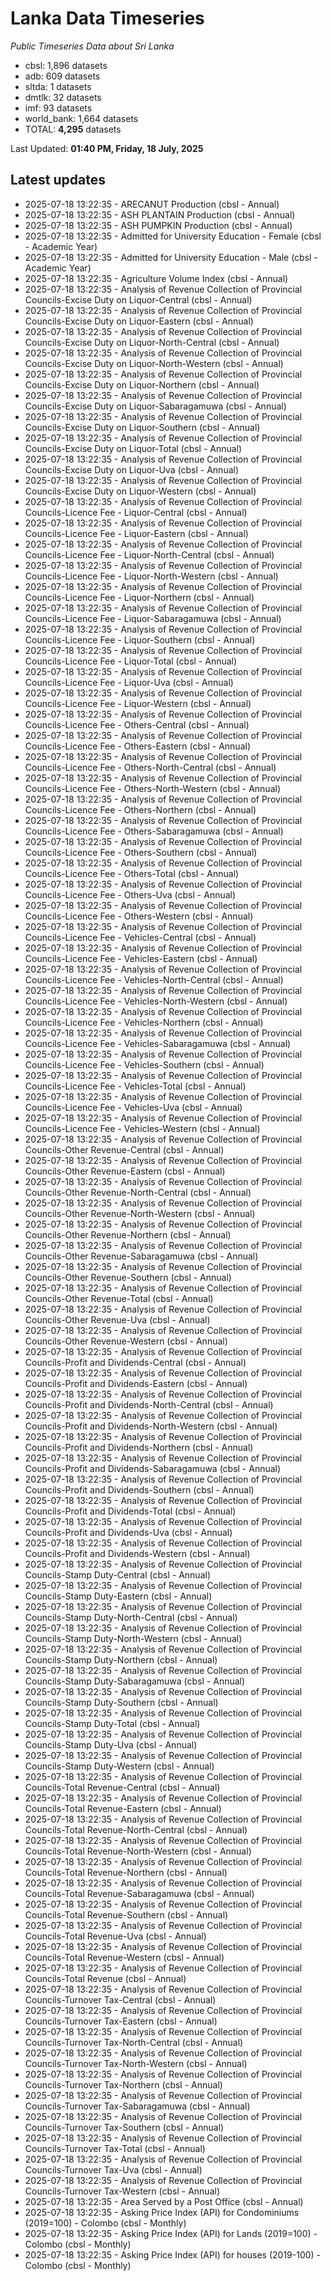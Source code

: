 # Lanka Data Timeseries
*Public Timeseries Data about Sri Lanka*

* cbsl: 1,896 datasets
* adb: 609 datasets
* sltda: 1 datasets
* dmtlk: 32 datasets
* imf: 93 datasets
* world_bank: 1,664 datasets
* TOTAL: **4,295** datasets

Last Updated: **01:40 PM, Friday, 18 July, 2025**

## Latest updates

* 2025-07-18 13:22:35 - ARECANUT Production (cbsl - Annual)
* 2025-07-18 13:22:35 - ASH PLANTAIN Production (cbsl - Annual)
* 2025-07-18 13:22:35 - ASH PUMPKIN Production (cbsl - Annual)
* 2025-07-18 13:22:35 - Admitted for University Education - Female (cbsl - Academic Year)
* 2025-07-18 13:22:35 - Admitted for University Education - Male (cbsl - Academic Year)
* 2025-07-18 13:22:35 - Agriculture Volume Index (cbsl - Annual)
* 2025-07-18 13:22:35 - Analysis of Revenue Collection of Provincial Councils-Excise Duty on Liquor-Central (cbsl - Annual)
* 2025-07-18 13:22:35 - Analysis of Revenue Collection of Provincial Councils-Excise Duty on Liquor-Eastern (cbsl - Annual)
* 2025-07-18 13:22:35 - Analysis of Revenue Collection of Provincial Councils-Excise Duty on Liquor-North-Central (cbsl - Annual)
* 2025-07-18 13:22:35 - Analysis of Revenue Collection of Provincial Councils-Excise Duty on Liquor-North-Western (cbsl - Annual)
* 2025-07-18 13:22:35 - Analysis of Revenue Collection of Provincial Councils-Excise Duty on Liquor-Northern (cbsl - Annual)
* 2025-07-18 13:22:35 - Analysis of Revenue Collection of Provincial Councils-Excise Duty on Liquor-Sabaragamuwa (cbsl - Annual)
* 2025-07-18 13:22:35 - Analysis of Revenue Collection of Provincial Councils-Excise Duty on Liquor-Southern (cbsl - Annual)
* 2025-07-18 13:22:35 - Analysis of Revenue Collection of Provincial Councils-Excise Duty on Liquor-Total (cbsl - Annual)
* 2025-07-18 13:22:35 - Analysis of Revenue Collection of Provincial Councils-Excise Duty on Liquor-Uva (cbsl - Annual)
* 2025-07-18 13:22:35 - Analysis of Revenue Collection of Provincial Councils-Excise Duty on Liquor-Western (cbsl - Annual)
* 2025-07-18 13:22:35 - Analysis of Revenue Collection of Provincial Councils-Licence Fee - Liquor-Central (cbsl - Annual)
* 2025-07-18 13:22:35 - Analysis of Revenue Collection of Provincial Councils-Licence Fee - Liquor-Eastern (cbsl - Annual)
* 2025-07-18 13:22:35 - Analysis of Revenue Collection of Provincial Councils-Licence Fee - Liquor-North-Central (cbsl - Annual)
* 2025-07-18 13:22:35 - Analysis of Revenue Collection of Provincial Councils-Licence Fee - Liquor-North-Western (cbsl - Annual)
* 2025-07-18 13:22:35 - Analysis of Revenue Collection of Provincial Councils-Licence Fee - Liquor-Northern (cbsl - Annual)
* 2025-07-18 13:22:35 - Analysis of Revenue Collection of Provincial Councils-Licence Fee - Liquor-Sabaragamuwa (cbsl - Annual)
* 2025-07-18 13:22:35 - Analysis of Revenue Collection of Provincial Councils-Licence Fee - Liquor-Southern (cbsl - Annual)
* 2025-07-18 13:22:35 - Analysis of Revenue Collection of Provincial Councils-Licence Fee - Liquor-Total (cbsl - Annual)
* 2025-07-18 13:22:35 - Analysis of Revenue Collection of Provincial Councils-Licence Fee - Liquor-Uva (cbsl - Annual)
* 2025-07-18 13:22:35 - Analysis of Revenue Collection of Provincial Councils-Licence Fee - Liquor-Western (cbsl - Annual)
* 2025-07-18 13:22:35 - Analysis of Revenue Collection of Provincial Councils-Licence Fee - Others-Central (cbsl - Annual)
* 2025-07-18 13:22:35 - Analysis of Revenue Collection of Provincial Councils-Licence Fee - Others-Eastern (cbsl - Annual)
* 2025-07-18 13:22:35 - Analysis of Revenue Collection of Provincial Councils-Licence Fee - Others-North-Central (cbsl - Annual)
* 2025-07-18 13:22:35 - Analysis of Revenue Collection of Provincial Councils-Licence Fee - Others-North-Western (cbsl - Annual)
* 2025-07-18 13:22:35 - Analysis of Revenue Collection of Provincial Councils-Licence Fee - Others-Northern (cbsl - Annual)
* 2025-07-18 13:22:35 - Analysis of Revenue Collection of Provincial Councils-Licence Fee - Others-Sabaragamuwa (cbsl - Annual)
* 2025-07-18 13:22:35 - Analysis of Revenue Collection of Provincial Councils-Licence Fee - Others-Southern (cbsl - Annual)
* 2025-07-18 13:22:35 - Analysis of Revenue Collection of Provincial Councils-Licence Fee - Others-Total (cbsl - Annual)
* 2025-07-18 13:22:35 - Analysis of Revenue Collection of Provincial Councils-Licence Fee - Others-Uva (cbsl - Annual)
* 2025-07-18 13:22:35 - Analysis of Revenue Collection of Provincial Councils-Licence Fee - Others-Western (cbsl - Annual)
* 2025-07-18 13:22:35 - Analysis of Revenue Collection of Provincial Councils-Licence Fee - Vehicles-Central (cbsl - Annual)
* 2025-07-18 13:22:35 - Analysis of Revenue Collection of Provincial Councils-Licence Fee - Vehicles-Eastern (cbsl - Annual)
* 2025-07-18 13:22:35 - Analysis of Revenue Collection of Provincial Councils-Licence Fee - Vehicles-North-Central (cbsl - Annual)
* 2025-07-18 13:22:35 - Analysis of Revenue Collection of Provincial Councils-Licence Fee - Vehicles-North-Western (cbsl - Annual)
* 2025-07-18 13:22:35 - Analysis of Revenue Collection of Provincial Councils-Licence Fee - Vehicles-Northern (cbsl - Annual)
* 2025-07-18 13:22:35 - Analysis of Revenue Collection of Provincial Councils-Licence Fee - Vehicles-Sabaragamuwa (cbsl - Annual)
* 2025-07-18 13:22:35 - Analysis of Revenue Collection of Provincial Councils-Licence Fee - Vehicles-Southern (cbsl - Annual)
* 2025-07-18 13:22:35 - Analysis of Revenue Collection of Provincial Councils-Licence Fee - Vehicles-Total (cbsl - Annual)
* 2025-07-18 13:22:35 - Analysis of Revenue Collection of Provincial Councils-Licence Fee - Vehicles-Uva (cbsl - Annual)
* 2025-07-18 13:22:35 - Analysis of Revenue Collection of Provincial Councils-Licence Fee - Vehicles-Western (cbsl - Annual)
* 2025-07-18 13:22:35 - Analysis of Revenue Collection of Provincial Councils-Other Revenue-Central (cbsl - Annual)
* 2025-07-18 13:22:35 - Analysis of Revenue Collection of Provincial Councils-Other Revenue-Eastern (cbsl - Annual)
* 2025-07-18 13:22:35 - Analysis of Revenue Collection of Provincial Councils-Other Revenue-North-Central (cbsl - Annual)
* 2025-07-18 13:22:35 - Analysis of Revenue Collection of Provincial Councils-Other Revenue-North-Western (cbsl - Annual)
* 2025-07-18 13:22:35 - Analysis of Revenue Collection of Provincial Councils-Other Revenue-Northern (cbsl - Annual)
* 2025-07-18 13:22:35 - Analysis of Revenue Collection of Provincial Councils-Other Revenue-Sabaragamuwa (cbsl - Annual)
* 2025-07-18 13:22:35 - Analysis of Revenue Collection of Provincial Councils-Other Revenue-Southern (cbsl - Annual)
* 2025-07-18 13:22:35 - Analysis of Revenue Collection of Provincial Councils-Other Revenue-Total (cbsl - Annual)
* 2025-07-18 13:22:35 - Analysis of Revenue Collection of Provincial Councils-Other Revenue-Uva (cbsl - Annual)
* 2025-07-18 13:22:35 - Analysis of Revenue Collection of Provincial Councils-Other Revenue-Western (cbsl - Annual)
* 2025-07-18 13:22:35 - Analysis of Revenue Collection of Provincial Councils-Profit and Dividends-Central (cbsl - Annual)
* 2025-07-18 13:22:35 - Analysis of Revenue Collection of Provincial Councils-Profit and Dividends-Eastern (cbsl - Annual)
* 2025-07-18 13:22:35 - Analysis of Revenue Collection of Provincial Councils-Profit and Dividends-North-Central (cbsl - Annual)
* 2025-07-18 13:22:35 - Analysis of Revenue Collection of Provincial Councils-Profit and Dividends-North-Western (cbsl - Annual)
* 2025-07-18 13:22:35 - Analysis of Revenue Collection of Provincial Councils-Profit and Dividends-Northern (cbsl - Annual)
* 2025-07-18 13:22:35 - Analysis of Revenue Collection of Provincial Councils-Profit and Dividends-Sabaragamuwa (cbsl - Annual)
* 2025-07-18 13:22:35 - Analysis of Revenue Collection of Provincial Councils-Profit and Dividends-Southern (cbsl - Annual)
* 2025-07-18 13:22:35 - Analysis of Revenue Collection of Provincial Councils-Profit and Dividends-Total (cbsl - Annual)
* 2025-07-18 13:22:35 - Analysis of Revenue Collection of Provincial Councils-Profit and Dividends-Uva (cbsl - Annual)
* 2025-07-18 13:22:35 - Analysis of Revenue Collection of Provincial Councils-Profit and Dividends-Western (cbsl - Annual)
* 2025-07-18 13:22:35 - Analysis of Revenue Collection of Provincial Councils-Stamp Duty-Central (cbsl - Annual)
* 2025-07-18 13:22:35 - Analysis of Revenue Collection of Provincial Councils-Stamp Duty-Eastern (cbsl - Annual)
* 2025-07-18 13:22:35 - Analysis of Revenue Collection of Provincial Councils-Stamp Duty-North-Central (cbsl - Annual)
* 2025-07-18 13:22:35 - Analysis of Revenue Collection of Provincial Councils-Stamp Duty-North-Western (cbsl - Annual)
* 2025-07-18 13:22:35 - Analysis of Revenue Collection of Provincial Councils-Stamp Duty-Northern (cbsl - Annual)
* 2025-07-18 13:22:35 - Analysis of Revenue Collection of Provincial Councils-Stamp Duty-Sabaragamuwa (cbsl - Annual)
* 2025-07-18 13:22:35 - Analysis of Revenue Collection of Provincial Councils-Stamp Duty-Southern (cbsl - Annual)
* 2025-07-18 13:22:35 - Analysis of Revenue Collection of Provincial Councils-Stamp Duty-Total (cbsl - Annual)
* 2025-07-18 13:22:35 - Analysis of Revenue Collection of Provincial Councils-Stamp Duty-Uva (cbsl - Annual)
* 2025-07-18 13:22:35 - Analysis of Revenue Collection of Provincial Councils-Stamp Duty-Western (cbsl - Annual)
* 2025-07-18 13:22:35 - Analysis of Revenue Collection of Provincial Councils-Total Revenue-Central (cbsl - Annual)
* 2025-07-18 13:22:35 - Analysis of Revenue Collection of Provincial Councils-Total Revenue-Eastern (cbsl - Annual)
* 2025-07-18 13:22:35 - Analysis of Revenue Collection of Provincial Councils-Total Revenue-North-Central (cbsl - Annual)
* 2025-07-18 13:22:35 - Analysis of Revenue Collection of Provincial Councils-Total Revenue-North-Western (cbsl - Annual)
* 2025-07-18 13:22:35 - Analysis of Revenue Collection of Provincial Councils-Total Revenue-Northern (cbsl - Annual)
* 2025-07-18 13:22:35 - Analysis of Revenue Collection of Provincial Councils-Total Revenue-Sabaragamuwa (cbsl - Annual)
* 2025-07-18 13:22:35 - Analysis of Revenue Collection of Provincial Councils-Total Revenue-Southern (cbsl - Annual)
* 2025-07-18 13:22:35 - Analysis of Revenue Collection of Provincial Councils-Total Revenue-Uva (cbsl - Annual)
* 2025-07-18 13:22:35 - Analysis of Revenue Collection of Provincial Councils-Total Revenue-Western (cbsl - Annual)
* 2025-07-18 13:22:35 - Analysis of Revenue Collection of Provincial Councils-Total Revenue (cbsl - Annual)
* 2025-07-18 13:22:35 - Analysis of Revenue Collection of Provincial Councils-Turnover Tax-Central (cbsl - Annual)
* 2025-07-18 13:22:35 - Analysis of Revenue Collection of Provincial Councils-Turnover Tax-Eastern (cbsl - Annual)
* 2025-07-18 13:22:35 - Analysis of Revenue Collection of Provincial Councils-Turnover Tax-North-Central (cbsl - Annual)
* 2025-07-18 13:22:35 - Analysis of Revenue Collection of Provincial Councils-Turnover Tax-North-Western (cbsl - Annual)
* 2025-07-18 13:22:35 - Analysis of Revenue Collection of Provincial Councils-Turnover Tax-Northern (cbsl - Annual)
* 2025-07-18 13:22:35 - Analysis of Revenue Collection of Provincial Councils-Turnover Tax-Sabaragamuwa (cbsl - Annual)
* 2025-07-18 13:22:35 - Analysis of Revenue Collection of Provincial Councils-Turnover Tax-Southern (cbsl - Annual)
* 2025-07-18 13:22:35 - Analysis of Revenue Collection of Provincial Councils-Turnover Tax-Total (cbsl - Annual)
* 2025-07-18 13:22:35 - Analysis of Revenue Collection of Provincial Councils-Turnover Tax-Uva (cbsl - Annual)
* 2025-07-18 13:22:35 - Analysis of Revenue Collection of Provincial Councils-Turnover Tax-Western (cbsl - Annual)
* 2025-07-18 13:22:35 - Area Served by a Post Office (cbsl - Annual)
* 2025-07-18 13:22:35 - Asking Price Index (API) for Condominiums (2019=100) - Colombo (cbsl - Monthly)
* 2025-07-18 13:22:35 - Asking Price Index (API) for Lands (2019=100) - Colombo (cbsl - Monthly)
* 2025-07-18 13:22:35 - Asking Price Index (API) for houses (2019-100) - Colombo (cbsl - Monthly)